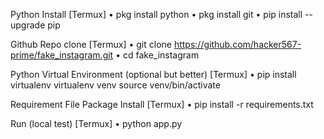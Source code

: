 Python Install [Termux]
• pkg install python
• pkg install git
• pip install --upgrade pip


Github Repo clone [Termux]
• git clone https://github.com/hacker567-prime/fake_instagram.git
• cd fake_instagram


Python Virtual Environment (optional but better) [Termux] 
• pip install virtualenv
 virtualenv venv
 source venv/bin/activate


Requirement File Package Install [Termux] 
• pip install -r requirements.txt




Run (local test) [Termux] 
• python app.py
